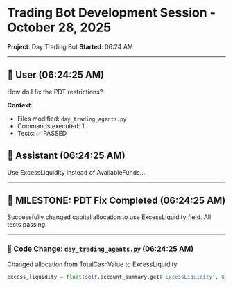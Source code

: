 # Trading Bot Development Session - October 28, 2025

**Project**: Day Trading Bot
**Started**: 06:24 AM

---

## 🧑 User (06:24:25 AM)

How do I fix the PDT restrictions?

**Context:**
- Files modified: `day_trading_agents.py`
- Commands executed: 1
- Tests: ✅ PASSED

## 🤖 Assistant (06:24:25 AM)

Use ExcessLiquidity instead of AvailableFunds...

---

## 🎯 MILESTONE: PDT Fix Completed (06:24:25 AM)

Successfully changed capital allocation to use ExcessLiquidity field. All tests passing.

---

### 📝 Code Change: `day_trading_agents.py` (06:24:25 AM)

Changed allocation from TotalCashValue to ExcessLiquidity

```python
excess_liquidity = float(self.account_summary.get('ExcessLiquidity', 0))
```


